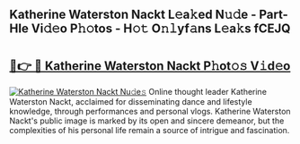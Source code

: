 ## Katherine Waterston Nackt L𝚎a𝚔ed N𝚞𝚍e - Part-HIe Vi𝚍𝚎o P𝚑𝚘tos - H𝚘𝚝 O𝚗𝚕yf𝚊ns L𝚎a𝚔s fCEJQ

# <h2><a href="http://kf8w3bg.oniu.top/?m=Katherine+Waterston+Nackt">🔗👉 🔴 Katherine Waterston Nackt P𝚑ot𝚘𝚜 V𝚒d𝚎o</a></h2>

[![Katherine Waterston Nackt Nu𝚍e𝚜](https://i.imgur.com/0qMVB7G.gif)](http://kf8w3bg.oniu.top/?m=Katherine+Waterston+Nackt)
Online thought leader Katherine Waterston Nackt, acclaimed for disseminating dance and lifestyle knowledge, through performances and personal vlogs. Katherine Waterston Nackt's public image is marked by its open and sincere demeanor, but the complexities of his personal life remain a source of intrigue and fascination.  
